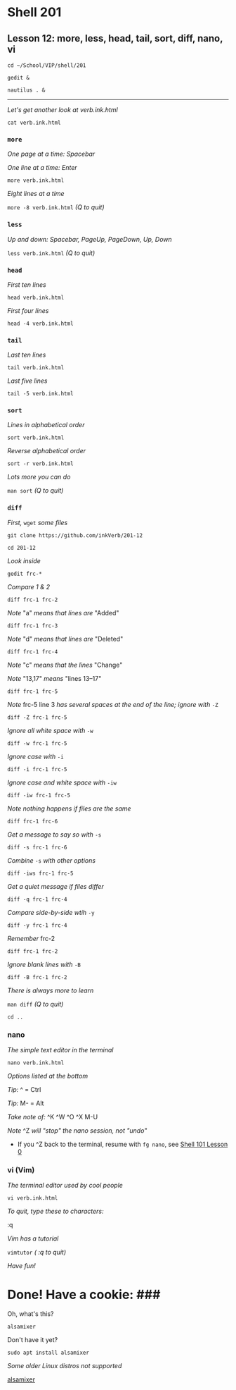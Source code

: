# Shell 201
## Lesson 12: more, less, head, tail, sort, diff, nano, vi

`cd ~/School/VIP/shell/201`

`gedit &`

`nautilus . &`
___

*Let's get another look at verb.ink.html*

`cat verb.ink.html`

### `more`

*One page at a time: Spacebar*

*One line at a time: Enter*

`more verb.ink.html`

*Eight lines at a time*

`more -8 verb.ink.html` *(Q to quit)*

### `less`

*Up and down: Spacebar, PageUp, PageDown, Up, Down*

`less verb.ink.html` *(Q to quit)*

### `head`

*First ten lines*

`head verb.ink.html`

*First four lines*

`head -4 verb.ink.html`

### `tail`

*Last ten lines*

`tail verb.ink.html`

*Last five lines*

`tail -5 verb.ink.html`

### `sort`

*Lines in alphabetical order*

`sort verb.ink.html`

*Reverse alphabetical order*

`sort -r verb.ink.html`

*Lots more you can do*

`man sort` *(Q to quit)*

### `diff`

*First,* `wget` *some files*

`git clone https://github.com/inkVerb/201-12`

`cd 201-12`

*Look inside*

`gedit frc-*`

*Compare 1 & 2*

`diff frc-1 frc-2`

*Note* "a" *means that lines are* "Added"

`diff frc-1 frc-3`

*Note* "d" *means that lines are* "Deleted"

`diff frc-1 frc-4`

*Note* "c" *means that the lines* "Change"

*Note* "13,17" *means* "lines 13–17"

`diff frc-1 frc-5`

*Note* frc-5 line 3 *has several spaces at the end of the line; ignore with* `-Z`

`diff -Z frc-1 frc-5`

*Ignore all white space with* `-w`

`diff -w frc-1 frc-5`

*Ignore case with* `-i`

`diff -i frc-1 frc-5`

*Ignore case and white space with* `-iw`

`diff -iw frc-1 frc-5`

*Note nothing happens if files are the same*

`diff frc-1 frc-6`

*Get a message to say so with* `-s`

`diff -s frc-1 frc-6`

*Combine* `-s` *with other options*

`diff -iws frc-1 frc-5`

*Get a quiet message if files differ*

`diff -q frc-1 frc-4`

*Compare side-by-side wtih* `-y`

`diff -y frc-1 frc-4`

*Remember* frc-2

`diff frc-1 frc-2`

*Ignore blank lines with* `-B`

`diff -B frc-1 frc-2`

*There is always more to learn*

`man diff` *(Q to quit)*

`cd ..`

### nano

*The simple text editor in the terminal*

`nano verb.ink.html`

*Options listed at the bottom*

*Tip:*  ^ = Ctrl

*Tip:* M- = Alt

*Take note of:* ^K ^W ^O ^X M-U

*Note* ^Z *will "stop" the nano session, not "undo"*
- If you ^Z back to the terminal, resume with `fg nano`, see [Shell 101 Lesson 0](https://github.com/inkVerb/VIP/blob/master/101-shell/Lesson-00.md)

### vi (Vim)

*The terminal editor used by cool people*

`vi verb.ink.html`

*To quit, type these to characters:*

:q

*Vim has a tutorial*

`vimtutor` *( :q to quit)*

*Have fun!*

# Done! Have a cookie: ### #

Oh, what's this?

`alsamixer`

Don't have it yet?

`sudo apt install alsamixer`

*Some older Linux distros not supported*

[alsamixer](https://linux.die.net/man/1/alsamixer)
